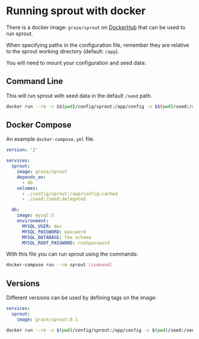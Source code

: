 # Running sprout with docker

There is a docker image: `graze/sprout` on [DockerHub](https://hub.docker.com/r/graze/sprout) that can be used to run
sprout.

When specifying paths in the configuration file, remember they are relative to the sprout working directory
(default: `/app`).

You will need to mount your configuration and seed data:

## Command Line

This will run sprout with seed data in the default `/seed` path.

```bash
docker run --rm -v $$(pwd)/config/sprout:/app/config -v $$(pwd)/seed:/seed graze/sprout [command]
```

## Docker Compose

An example `docker-compose.yml` file.

```yaml
version: '2'

services:
  sprout:
    image: graze/sprout
    depends_on:
      - db
    volumes:
      - ./config/sprout:/app/config:cached
      - ./seed:/seed:delegated

  db:
    image: mysql:5
    environment:
      MYSQL_USER: dev
      MYSQL_PASSWORD: password
      MYSQL_DATABASE: the_schema
      MYSQL_ROOT_PASSWORD: rootpassword
```

With this file you can run sprout using the commands:

```bash
docker-compose run --rm sprout [command]
```

## Versions

Different versions can be used by defining tags on the image:

```yaml
services:
  sprout:
    image: graze/sprout:0.1
```

```bash
docker run --rm -v $(pwd)/config/sprout:/app/config -v $(pwd)/seed:/seed graze/sprout:0.1 [command]
```
